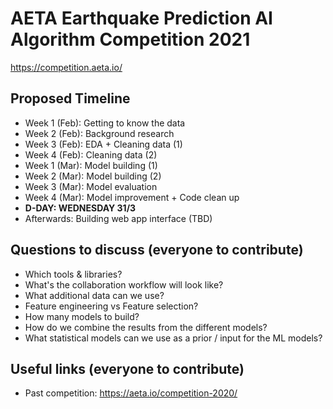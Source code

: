 # AETA Earthquake Prediction AI Algorithm Competition 2021
https://competition.aeta.io/

## Proposed Timeline

- Week 1 (Feb): Getting to know the data
- Week 2 (Feb): Background research
- Week 3 (Feb): EDA + Cleaning data (1)
- Week 4 (Feb): Cleaning data (2)
- Week 1 (Mar): Model building (1)
- Week 2 (Mar): Model building (2)
- Week 3 (Mar): Model evaluation
- Week 4 (Mar): Model improvement + Code clean up
- **D-DAY: WEDNESDAY 31/3**
- Afterwards: Building web app interface (TBD)

## Questions to discuss (everyone to contribute)

- Which tools & libraries?
- What's the collaboration workflow will look like?
- What additional data can we use?
- Feature engineering vs Feature selection?
- How many models to build?
- How do we combine the results from the different models?
- What statistical models can we use as a prior / input for the ML models?

## Useful links (everyone to contribute)
- Past competition: https://aeta.io/competition-2020/

